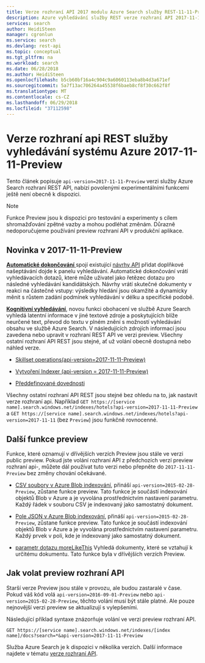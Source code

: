 ```yaml
---
title: Verze rozhraní API 2017 modulu Azure Search služby REST-11-11-Preview | Microsoft Docs
description: Azure vyhledávání služby REST verze rozhraní API 2017-11-11-Preview zahrnuje povolenými experimentálními funkcemi, jako je například synonyma a moreLikeThis hledání.
services: search
author: HeidiSteen
manager: cgronlun
ms.service: search
ms.devlang: rest-api
ms.topic: conceptual
ms.tgt_pltfrm: na
ms.workload: search
ms.date: 06/28/2018
ms.author: HeidiSteen
ms.openlocfilehash: b5cb60bf16a4c904c9a6060113eba8b4d3a671ef
ms.sourcegitcommit: 5a7f13ac706264a45538f6baeb8cf8f30c662f8f
ms.translationtype: MT
ms.contentlocale: cs-CZ
ms.lasthandoff: 06/29/2018
ms.locfileid: "37112598"
---
```

# <a name="azure-search-service-rest-api-version-2017-11-11-preview"></a>Verze rozhraní api REST služby vyhledávání systému Azure 2017-11-11-Preview
Tento článek popisuje `api-version=2017-11-11-Preview` verzi služby Azure Search rozhraní REST API, nabízí povolenými experimentálními funkcemi ještě není obecně k dispozici.

> [!NOTE]
> Funkce Preview jsou k dispozici pro testování a experimenty s cílem shromažďování zpětné vazby a mohou podléhat změnám. Důrazně nedoporučujeme používání preview rozhraní API v produkční aplikace.


## <a name="new-in-2017-11-11-preview"></a>Novinka v 2017-11-11-Preview

[**Automatické dokončování** ](search-autocomplete-tutorial.md) spojí existující [návrhy API](https://docs.microsoft.com/rest/api/searchservice/suggestions) přidat doplňkové našeptávání dojde k panelu vyhledávání. Automatické dokončování vrátí vyhledávacích dotazů, které může uživatel jako řetězec dotazu pro následné vyhledávání kandidátských. Návrhy vrátí skutečné dokumenty v reakci na částečné vstupy: výsledky hledání jsou okamžité a dynamicky měnit s růstem zadání podmínek vyhledávání v délku a specifické podobě.

[**Kognitivní vyhledávání**](cognitive-search-concept-intro.md), novou funkci obohacení ve službě Azure Search vyhledá latentní informace v jiné textové zdroje a poskytujících blíže neurčené text, převod do textu v plném znění s možností vyhledávání obsahu ve službě Azure Search. V následujících zdrojích informací jsou zavedena nebo upravit v rozhraní REST API ve verzi preview. Všechny ostatní rozhraní API REST jsou stejné, ať už volání obecně dostupná nebo náhled verze.

+ [Skillset operations(api-version=2017-11-11-Preview)](https://docs.microsoft.com/rest/api/searchservice/skillset-operations)

+ [Vytvoření Indexer (api-version = 2017-11-11-Preview)](https://docs.microsoft.com/rest/api/searchservice/create-indexer)

+ [Předdefinované dovednosti](cognitive-search-predefined-skills.md)

Všechny ostatní rozhraní API REST jsou stejné bez ohledu na to, jak nastavit verze rozhraní api. Například `GET https://[service name].search.windows.net/indexes/hotels?api-version=2017-11-11-Preview` a `GET https://[service name].search.windows.net/indexes/hotels?api-version=2017-11-11` (bez `Preview`) jsou funkčně rovnocenné.

## <a name="other-preview-features"></a>Další funkce preview

Funkce, které oznamují v dřívějších verzích Preview jsou stále ve verzi public preview. Pokud jste volání rozhraní API z předchozích verzí preview rozhraní api-, můžete dál používat tuto verzi nebo přepněte do `2017-11-11-Preview` bez změny chování očekávané.

+ [CSV soubory v Azure Blob indexování](search-howto-index-csv-blobs.md), přináší `api-version=2015-02-28-Preview`, zůstane funkce preview. Tato funkce je součástí indexování objektů Blob v Azure a je vyvolána prostřednictvím nastavení parametru. Každý řádek v souboru CSV je indexovaný jako samostatný dokument.

+ [Pole JSON v Azure Blob indexování](search-howto-index-json-blobs.md), přináší `api-version=2015-02-28-Preview`, zůstane funkce preview. Tato funkce je součástí indexování objektů Blob v Azure a je vyvolána prostřednictvím nastavení parametru. Každý prvek v poli, kde je indexovaný jako samostatný dokument.

+ [parametr dotazu moreLikeThis](search-more-like-this.md) Vyhledá dokumenty, které se vztahují k určitému dokumentu. Tato funkce byla v dřívějších verzích Preview. 


## <a name="how-to-call-a-preview-api"></a>Jak volat preview rozhraní API

Starší verze Preview jsou stále v provozu, ale budou zastaralé v čase. Pokud váš kód volá `api-version=2016-09-01-Preview` nebo `api-version=2015-02-28-Preview`, těchto volání musí být stále platné. Ale pouze nejnovější verzi preview se aktualizují s vylepšeními. 

Následující příklad syntaxe znázorňuje volání ve verzi preview rozhraní API.

    GET https://[service name].search.windows.net/indexes/[index name]/docs?search=*&api-version=2017-11-11-Preview

Služba Azure Search je k dispozici v několika verzích. Další informace najdete v tématu [verze rozhraní API](search-api-versions.md).
